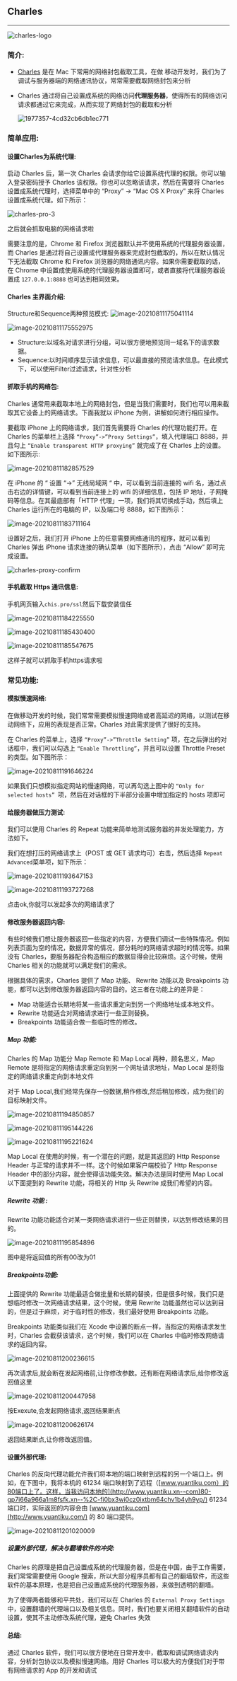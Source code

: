 ## Charles

------

![charles-logo](https://tva1.sinaimg.cn/large/008i3skNgy1gtcrarj8y4j60ia07bjrz02.jpg)

### 简介:

+ [Charles](http://www.charlesproxy.com/) 是在 Mac 下常用的网络封包截取工具，在做
  移动开发时，我们为了调试与服务器端的网络通讯协议，常常需要截取网络封包来分析

+ Charles 通过将自己设置成系统的网络访问**代理服务器**，使得所有的网络访问请求都通过它来完成，从而实现了网络封包的截取和分析

  ![1977357-4cd32cb6db1ec771](https://tva1.sinaimg.cn/large/008i3skNgy1gtcrigzeg5j60fn0500sp02.jpg)

### 简单应用:

#### 设置Charles为系统代理:

启动 Charles 后，第一次 Charles 会请求你给它设置系统代理的权限。你可以输入登录密码授予 Charles 该权限。你也可以忽略该请求，然后在需要将 Charles 设置成系统代理时，选择菜单中的 “Proxy” -> “Mac OS X Proxy” 来将 Charles 设置成系统代理。如下所示：

![charles-pro-3](https://tva1.sinaimg.cn/large/008i3skNgy1gtcz8cyak8j60920ajgml02.jpg)

之后就会抓取电脑的网络请求啦

需要注意的是，Chrome 和 Firefox 浏览器默认并不使用系统的代理服务器设置，而 Charles 是通过将自己设置成代理服务器来完成封包截取的，所以在默认情况下无法截取 Chrome 和 Firefox 浏览器的网络通讯内容。如果你需要截取的话，在 Chrome 中设置成使用系统的代理服务器设置即可，或者直接将代理服务器设置成 `127.0.0.1:8888` 也可达到相同效果。

#### Charles 主界面介绍:

Structure和Sequence两种预览模式:
![image-20210811175041114](https://tva1.sinaimg.cn/large/008i3skNgy1gtczzi348ej61170kcac502.jpg)

![image-20210811175552975](https://tva1.sinaimg.cn/large/008i3skNgy1gtd04u4vcwj61170kc42j02.jpg)

+ Structure:以域名对请求进行分组，可以很方便地预览同一域名下的请求数据。
+ Sequence:以时间顺序显示请求信息，可以最直接的预览请求信息。在此模式下，可以使用Filter过滤请求，针对性分析



#### 抓取手机的网络包:

Charles 通常用来截取本地上的网络封包，但是当我们需要时，我们也可以用来截取其它设备上的网络请求。下面我就以 iPhone 为例，讲解如何进行相应操作。

要截取 iPhone 上的网络请求，我们首先需要将 Charles 的代理功能打开。在 Charles 的菜单栏上选择 `“Proxy”->”Proxy Settings”`，填入代理端口 8888，并且勾上 `“Enable transparent HTTP proxying”` 就完成了在 Charles 上的设置。如下图所示:

![image-20210811182857529](https://tva1.sinaimg.cn/large/008i3skNgy1gtd137oyh1j60gg0e70td02.jpg)

在 iPhone 的 “ 设置 “->” 无线局域网 “ 中，可以看到当前连接的 wifi 名，通过点击右边的详情键，可以看到当前连接上的 wifi 的详细信息，包括 IP 地址，子网掩码等信息。在其最底部有「HTTP 代理」一项，我们将其切换成手动，然后填上 Charles 运行所在的电脑的 IP，以及端口号 8888，如下图所示：

![image-20210811183711164](https://tva1.sinaimg.cn/large/008i3skNgy1gtd1brb6kuj60b20gmaas02.jpg)

设置好之后，我们打开 iPhone 上的任意需要网络通讯的程序，就可以看到 Charles 弹出 iPhone 请求连接的确认菜单（如下图所示），点击 “Allow” 即可完成设置。

![charles-proxy-confirm](https://tva1.sinaimg.cn/large/008i3skNgy1gtd1ce8659j60f8067wex02.jpg)



#### 手机截取 Https 通讯信息:

手机网页输入`chis.pro/ssl`然后下载安装信任

![image-20210811184225550](https://tva1.sinaimg.cn/large/008i3skNgy1gtd1hy67z6j60ln04nglp02.jpg)

![image-20210811185430400](https://tva1.sinaimg.cn/large/008i3skNgy1gtd1tsnz72j60fc0qadgs02.jpg)

![image-20210811185547675](https://tva1.sinaimg.cn/large/008i3skNgy1gtd1v6yyj7j60fc0qagmp02.jpg)

这样子就可以抓取手机https请求啦

### 常见功能:

#### 模拟慢速网络:

在做移动开发的时候，我们常常需要模拟慢速网络或者高延迟的网络，以测试在移动网络下，应用的表现是否正常。Charles 对此需求提供了很好的支持。

在 Charles 的菜单上，选择 `“Proxy”->”Throttle Setting”` 项，在之后弹出的对话框中，我们可以勾选上 `“Enable Throttling”`，并且可以设置 Throttle Preset 的类型。如下图所示：

![image-20210811191646224](https://tva1.sinaimg.cn/large/008i3skNgy1gtd2haekl2j60f00gojs402.jpg)

如果我们只想模拟指定网站的慢速网络，可以再勾选上图中的 `“Only for selected hosts” `项，然后在对话框的下半部分设置中增加指定的 hosts 项即可

#### 给服务器做压力测试:

我们可以使用 Charles 的 Repeat 功能来简单地测试服务器的并发处理能力，方法如下。

我们在想打压的网络请求上（POST 或 GET 请求均可）右击，然后选择 `Repeat Advanced`菜单项，如下所示：

![image-20210811193647153](https://tva1.sinaimg.cn/large/008i3skNgy1gtd31s0kl5j61170j6ju502.jpg)

![image-20210811193727268](https://tva1.sinaimg.cn/large/008i3skNgy1gtd32ikf6nj60f008gaaa02.jpg)

点击ok,你就可以发起多次的网络请求了

#### 修改服务器返回内容:

有些时候我们想让服务器返回一些指定的内容，方便我们调试一些特殊情况。例如列表页面为空的情况，数据异常的情况，部分耗时的网络请求超时的情况等。如果没有 Charles，要服务器配合构造相应的数据显得会比较麻烦。这个时候，使用 Charles 相关的功能就可以满足我们的需求。

根据具体的需求，Charles 提供了 Map 功能、 Rewrite 功能以及 Breakpoints 功能，都可以达到修改服务器返回内容的目的。这三者在功能上的差异是：

+ Map 功能适合长期地将某一些请求重定向到另一个网络地址或本地文件。
+ Rewrite 功能适合对网络请求进行一些正则替换。
+ Breakpoints 功能适合做一些临时性的修改。

##### Map 功能:

Charles 的 Map 功能分 Map Remote 和 Map Local 两种，顾名思义，Map Remote 是将指定的网络请求重定向到另一个网址请求地址，Map Local 是将指定的网络请求重定向到本地文件

对于 Map Local,我们经常先保存一份数据,稍作修改,然后稍加修改，成为我们的目标映射文件。

![image-20210811194850857](https://tva1.sinaimg.cn/large/008i3skNgy1gtd3ec9dacj611c0jswhb02.jpg)

![image-20210811195144226](https://tva1.sinaimg.cn/large/008i3skNgy1gtd3hc0a4lj610x0n2tbp02.jpg)

![image-20210811195221624](https://tva1.sinaimg.cn/large/008i3skNgy1gtd3iay6laj60d40bwwf502.jpg)

Map Local 在使用的时候，有一个潜在的问题，就是其返回的 Http Response Header 与正常的请求并不一样。这个时候如果客户端校验了 Http Response Header 中的部分内容，就会使得该功能失效。解决办法是同时使用 Map Local 以下面提到的 Rewrite 功能，将相关的 Http 头 Rewrite 成我们希望的内容。

##### Rewrite 功能 :

Rewrite 功能功能适合对某一类网络请求进行一些正则替换，以达到修改结果的目的。

![image-20210811195854896](https://tva1.sinaimg.cn/large/008i3skNgy1gtd3ou3vqej60f00e5wf702.jpg)

图中是将返回值的所有00改为01

##### Breakpoints功能:

上面提供的 Rewrite 功能最适合做批量和长期的替换，但是很多时候，我们只是想临时修改一次网络请求结果，这个时候，使用 Rewrite 功能虽然也可以达到目的，但是过于麻烦，对于临时性的修改，我们最好使用 Breakpoints 功能。

Breakpoints 功能类似我们在 Xcode 中设置的断点一样，当指定的网络请求发生时，Charles 会截获该请求，这个时候，我们可以在 Charles 中临时修改网络请求的返回内容。

![image-20210811200236615](https://tva1.sinaimg.cn/large/008i3skNgy1gtd3snp39nj61160njad302.jpg)

再次请求后,就会断在发起网络前,让你修改参数。还有断在网络请求后,给你修改返回值这里

![image-20210811200447958](https://tva1.sinaimg.cn/large/008i3skNgy1gtd3uxr3txj61170nujt702.jpg)

按Exexute,会发起网络请求,返回结果断点

![image-20210811200626174](https://tva1.sinaimg.cn/large/008i3skNgy1gtd3wnm08kj61170nuabf02.jpg)

返回结果断点,让你修改返回值。

#### 设置外部代理:

Charles 的反向代理功能允许我们将本地的端口映射到远程的另一个端口上。例如，在下图中，我将本机的 61234 端口映射到了远程（[www.yuantiku.com）的80端口上了。这样，当我访问本地的](http://www.yuantiku.xn--com)80-gp7i66a966a1m8fsfk.xn--%2C-fi0bx3wi0cz0ixtbm64chv1b4yh9yp/) 61234 端口时，实际返回的内容会由 [www.yuantiku.com](http://www.yuantiku.com/) 的 80 端口提供。

![image-20210811201020009](https://tva1.sinaimg.cn/large/008i3skNgy1gtd40oolznj60ff09r74q02.jpg)

##### 设置外部代理，解决与翻墙软件的冲突:

Charles 的原理是把自己设置成系统的代理服务器，但是在中国，由于工作需要，我们常常需要使用 Google 搜索，所以大部分程序员都有自己的翻墙软件，而这些软件的基本原理，也是把自己设置成系统的代理服务器，来做到透明的翻墙。

为了使得两者能够和平共处，我们可以在 Charles 的 `External Proxy Settings` 中，设置翻墙的代理端口以及相关信息。同时，我们也要关闭相关翻墙软件的自动设置，使其不主动修改系统代理，避免 Charles 失效

#### 总结:

通过 Charles 软件，我们可以很方便地在日常开发中，截取和调试网络请求内容，分析封包协议以及模拟慢速网络。用好 Charles 可以极大的方便我们对于带有网络请求的 App 的开发和调试